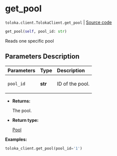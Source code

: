 # get_pool
`toloka.client.TolokaClient.get_pool` | [Source code](https://github.com/Toloka/toloka-kit/blob/v0.1.24/src/client.py#L44)

```python
get_pool(self, pool_id: str)
```

Reads one specific pool

## Parameters Description

| Parameters | Type | Description |
| :----------| :----| :-----------|
`pool_id`|**str**|<p>ID of the pool.</p>

* **Returns:**

  The pool.

* **Return type:**

  [Pool](toloka.client.pool.Pool.md)

**Examples:**

```python
toloka_client.get_pool(pool_id='1')
```
